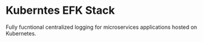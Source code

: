 # Kuberntes EFK Stack

Fully fucntional centralized logging for microservices applications hosted on Kubernetes.

